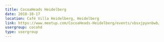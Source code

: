 ```yaml
---
title: CocoaHeads Heidelberg
date: 2018-10-17
location: Café Villa Heidelberg, Heidelberg
link: https://www.meetup.com/CocoaHeads-Heidelberg/events/vbsxjpyxnbwb/
usergroup: cocohd
type: usergroup
---
```

